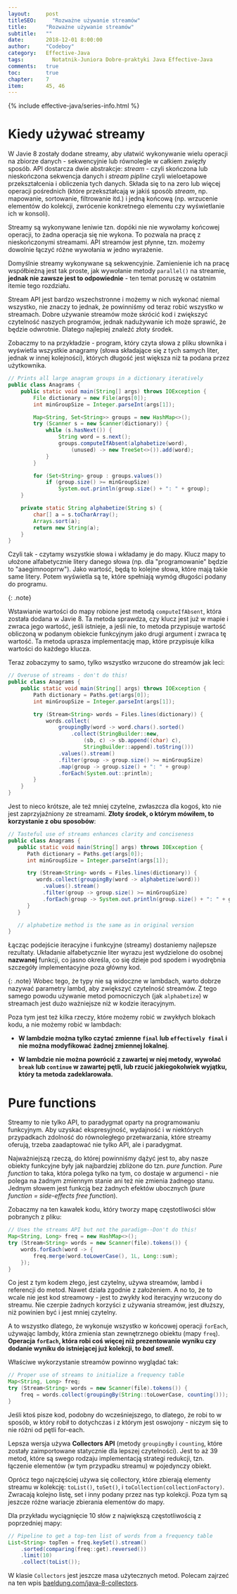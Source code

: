```yaml
---
layout:     post
titleSEO:	  "Rozważne używanie streamów"
title:      "Rozważne używanie streamów"
subtitle:   ""
date:       2018-12-01 8:00:00
author:     "Codeboy"
category:   Effective-Java
tags:	      Notatnik-Juniora Dobre-praktyki Java Effective-Java
comments:   true
toc:        true
chapter:    7
item:       45, 46
---
```


{% include effective-java/series-info.html %}

# Kiedy używać streamy

W Javie 8 zostały dodane streamy, aby ułatwić wykonywanie wielu operacji na zbiorze danych - sekwencyjnie lub równolegle w całkiem zwięzły sposób. API dostarcza dwie abstrakcje: *stream* - czyli skończona lub nieskończona sekwencja danych i *stream pipline* czyli wieloetapowe przekształcenia i obliczenia tych danych. Składa się to na zero lub więcej operacji pośrednich (które przekształcają w jakiś sposób *stream*, np. mapowanie, sortowanie, filtrowanie itd.) i jedną końcową (np. wrzucenie elementów do kolekcji, zwrócenie konkretnego elementu czy wyświetlanie ich w konsoli).

Streamy są wykonywane leniwie tzn. dopóki nie nie wywołamy końcowej operacji, to żadna operacja się nie wykona. To pozwala na pracę z nieskończonymi streamami. API streamów jest płynne, tzn. możemy dowolnie łączyć różne wywołania w jedno wyrażenie. 

Domyślnie streamy wykonywane są sekwencyjnie. Zamienienie ich na pracę współbieżną jest tak proste, jak wywołanie metody `parallel()` na streamie, **jednak nie zawsze jest to odpowiednie** - ten temat poruszę w ostatnim itemie tego rozdziału.

Stream API jest bardzo wszechstronne i możemy w nich wykonać niemal wszystko, nie znaczy to jednak, że powinniśmy od teraz robić wszystko w streamach. Dobre używanie streamów może skrócić kod i zwiększyć czytelność naszych programów, jednak nadużywanie ich może sprawić, że będzie odwrotnie. Dlatego najlepiej znaleźć złoty środek.

Zobaczmy to na przykładzie - program, który czyta słowa z pliku słownika i wyświetla wszystkie anagramy (słowa składające się z tych samych liter, jednak w innej kolejności), których długość jest większa niż ta podana przez użytkownika.

```java
// Prints all large anagram groups in a dictionary iteratively
public class Anagrams {
    public static void main(String[] args) throws IOException {
        File dictionary = new File(args[0]);
        int minGroupSize = Integer.parseInt(args[1]);

        Map<String, Set<String>> groups = new HashMap<>();
        try (Scanner s = new Scanner(dictionary)) {
            while (s.hasNext()) {
                String word = s.next();
                groups.computeIfAbsent(alphabetize(word),
                    (unused) -> new TreeSet<>()).add(word);
            }
        }

        for (Set<String> group : groups.values())
            if (group.size() >= minGroupSize)
                System.out.println(group.size() + ": " + group);
    }

    private static String alphabetize(String s) {
        char[] a = s.toCharArray();
        Arrays.sort(a);
        return new String(a);
    }
}
```

Czyli tak - czytamy wszystkie słowa i wkładamy je do mapy. Klucz mapy to ułożone alfabetycznie litery danego słowa (np. dla "programowanie" będzie to "aaegimnooprrw"). Jako wartość, będą to kolejne słowa, które mają takie same litery. Potem wyświetla są te, które spełniają wymóg długości podany do programu.

{: .note}

Wstawianie wartości do mapy robione jest metodą `computeIfAbsent`, która została dodana w Javie 8. Ta metoda sprawdza, czy klucz jest już w mapie i zwraca jego wartość, jeśli istnieje, a jeśli nie, to metoda przypisuje wartość obliczoną w podanym obiekcie funkcyjnym jako drugi argument i zwraca tę wartość. Ta metoda uprasza implementację map, które przypisuje kilka wartości do każdego klucza.

Teraz zobaczymy to samo, tylko wszystko wrzucone do streamów jak leci:

```java
// Overuse of streams - don't do this!
public class Anagrams {
    public static void main(String[] args) throws IOException {
        Path dictionary = Paths.get(args[0]);
        int minGroupSize = Integer.parseInt(args[1]);

        try (Stream<String> words = Files.lines(dictionary)) {
            words.collect(
                groupingBy(word -> word.chars().sorted()
                    .collect(StringBuilder::new,
                        (sb, c) -> sb.append((char) c),
                        StringBuilder::append).toString()))
                .values().stream()
                .filter(group -> group.size() >= minGroupSize)
                .map(group -> group.size() + ": " + group)
                .forEach(System.out::println);
        }
    }
}
```

Jest to nieco krótsze, ale też mniej czytelne, zwłaszcza dla kogoś, kto nie jest zaprzyjaźniony ze streamami. **Złoty środek, o którym mówiłem, to korzystanie z obu sposobów**:

```java
// Tasteful use of streams enhances clarity and conciseness
public class Anagrams {
   public static void main(String[] args) throws IOException {
      Path dictionary = Paths.get(args[0]);
      int minGroupSize = Integer.parseInt(args[1]);

      try (Stream<String> words = Files.lines(dictionary)) {
         words.collect(groupingBy(word -> alphabetize(word)))
           .values().stream()
           .filter(group -> group.size() >= minGroupSize)
           .forEach(group -> System.out.println(group.size() + ": " + group));
      }
   }

   // alphabetize method is the same as in original version
}
```

Łącząc podejście iteracyjne i funkcyjne (streamy) dostaniemy najlepsze rezultaty. Układanie alfabetycznie liter wyrazu jest wydzielone do osobnej **nazwanej** funkcji, co jasno określa, co się dzieje pod spodem i wyodrębnia szczegóły implementacyjne poza główny kod.

{: .note}
Wobec tego, że typy nie są widoczne w lambdach, warto dobrze nazywać parametry lambd, aby zwiększyć czytelność streamów. Z tego samego powodu używanie metod pomocniczych (jak `alphabetize`) w streamach jest dużo ważniejsze niż w kodzie iteracyjnym.


Poza tym jest też kilka rzeczy, które możemy robić w zwykłych blokach kodu, a nie możemy robić w lambdach:

- **W lambdzie można tylko czytać zmienne `final` lub `effectively final` i nie można modyfikować żadnej zmiennej lokalnej**.

- **W lambdzie nie można powrócić z zawartej w niej metody, wywołać `break` lub `continue` w zawartej pętli, lub rzucić jakiegokolwiek wyjątku, który ta metoda zadeklarowała.**

# Pure functions

Streamy to nie tylko API, to paradygmat oparty na programowaniu funkcyjnym. Aby uzyskać ekspresyjność, wydajność i w niektórych przypadkach zdolność do równoległego przetwarzania, które streamy oferują, trzeba zaadaptować nie tylko API, ale i paradygmat.

Najważniejszą rzeczą, do której powinniśmy dążyć jest to, aby nasze obiekty funkcyjne były jak najbardziej zbliżone do tzn. *pure function*. *Pure function* to taka, która polega tylko na tym, co dostaje w argumenci - nie polega na żadnym zmiennym stanie ani też nie zmienia żadnego stanu. Jednym słowem jest funkcją bez żadnych efektów ubocznych (*pure function = side-effects free function*). 

Zobaczmy na ten kawałek kodu, który tworzy mapę częstotliwości słów pobranych z pliku:

```java
// Uses the streams API but not the paradigm--Don't do this!
Map<String, Long> freq = new HashMap<>();
try (Stream<String> words = new Scanner(file).tokens()) {
    words.forEach(word -> {
        freq.merge(word.toLowerCase(), 1L, Long::sum);
    });
}
```

Co jest z tym kodem złego, jest czytelny, używa streamów, lambd i referencji do metod. Nawet działa zgodnie z założeniem. A no to, że to wcale nie jest kod streamowy - jest to zwykły kod iteracyjny wrzucony do streamu. Nie czerpie żadnych korzyści z używania streamów, jest dłuższy, niż powinien być i jest mniej czytelny. 

A to wszystko dlatego, że wykonuje wszystko w końcowej operacji `forEach`, używając lambdy, która zmienia stan zewnętrznego obiektu (mapy `freq`). **Operacja `forEach`, która robi coś więcej niż prezentowanie wyniku czy dodanie wyniku do istniejącej już kolekcji, to *bad smell*.**

Właściwe wykorzystanie streamów powinno wyglądać tak:

```java
// Proper use of streams to initialize a frequency table
Map<String, Long> freq;
try (Stream<String> words = new Scanner(file).tokens()) {
    freq = words.collect(groupingBy(String::toLowerCase, counting()));
}
```

Jeśli ktoś pisze kod, podobny do wcześniejszego, to dlatego, że robi to w sposób, w który robił to dotychczas i z którym jest oswojony - niczym się to nie różni od pętli for-each.

Lepsza wersja używa **Collectors API** (metody `groupingBy` i `counting`, które zostały zaimportowane statycznie dla lepszej czytelności). Jest to aż 39 metod, które są swego rodzaju implementacją strategi redukcji, tzn. łączenie elementów (w tym przypadku streamu) w pojedynczy obiekt. 

Oprócz tego najczęściej używa się collectory, które zbierają elementy streamu w kolekcję: `toList()`, `toSet()`, i `toCollection(collectionFactory)`. Zwracają kolejno listę, set i inny podany przez nas typ kolekcji. Poza tym są jeszcze różne wariacje zbierania elementów do mapy. 

Dla przykładu wyciągnięcie 10 słów z największą częstotliwością z poprzedniej mapy:

```java
// Pipeline to get a top-ten list of words from a frequency table
List<String> topTen = freq.keySet().stream()
    .sorted(comparing(freq::get).reversed())
    .limit(10)
    .collect(toList());
```

W klasie `Collectors` jest jeszcze masa użytecznych metod. Polecam zajrzeć na ten wpis [baeldung.com/java-8-collectors](https://www.baeldung.com/java-8-collectors).